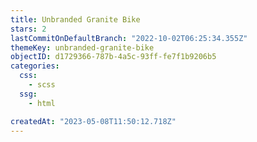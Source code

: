 ```yaml
---
title: Unbranded Granite Bike
stars: 2
lastCommitOnDefaultBranch: "2022-10-02T06:25:34.355Z"
themeKey: unbranded-granite-bike
objectID: d1729366-787b-4a5c-93ff-fe7f1b9206b5
categories:
  css:
    - scss
  ssg:
    - html

createdAt: "2023-05-08T11:50:12.718Z"
---
```

